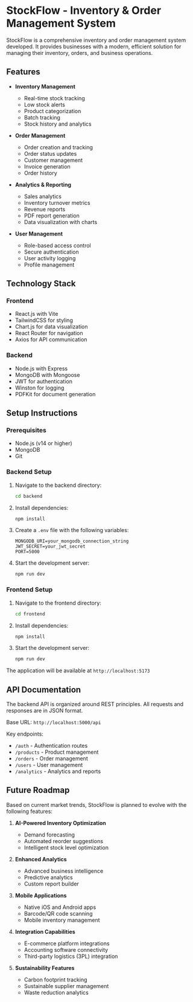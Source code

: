 # StockFlow - Inventory & Order Management System

StockFlow is a comprehensive inventory and order management system developed. It provides businesses with a modern, efficient solution for managing their inventory, orders, and business operations.

## Features

- **Inventory Management**
  - Real-time stock tracking
  - Low stock alerts
  - Product categorization
  - Batch tracking
  - Stock history and analytics

- **Order Management**
  - Order creation and tracking
  - Order status updates
  - Customer management
  - Invoice generation
  - Order history

- **Analytics & Reporting**
  - Sales analytics
  - Inventory turnover metrics
  - Revenue reports
  - PDF report generation
  - Data visualization with charts

- **User Management**
  - Role-based access control
  - Secure authentication
  - User activity logging
  - Profile management

## Technology Stack

### Frontend
- React.js with Vite
- TailwindCSS for styling
- Chart.js for data visualization
- React Router for navigation
- Axios for API communication

### Backend
- Node.js with Express
- MongoDB with Mongoose
- JWT for authentication
- Winston for logging
- PDFKit for document generation

## Setup Instructions

### Prerequisites
- Node.js (v14 or higher)
- MongoDB
- Git

### Backend Setup
1. Navigate to the backend directory:
   ```bash
   cd backend
   ```

2. Install dependencies:
   ```bash
   npm install
   ```

3. Create a `.env` file with the following variables:
   ```
   MONGODB_URI=your_mongodb_connection_string
   JWT_SECRET=your_jwt_secret
   PORT=5000
   ```

4. Start the development server:
   ```bash
   npm run dev
   ```

### Frontend Setup
1. Navigate to the frontend directory:
   ```bash
   cd frontend
   ```

2. Install dependencies:
   ```bash
   npm install
   ```

3. Start the development server:
   ```bash
   npm run dev
   ```

The application will be available at `http://localhost:5173`

## API Documentation

The backend API is organized around REST principles. All requests and responses are in JSON format.

Base URL: `http://localhost:5000/api`

Key endpoints:
- `/auth` - Authentication routes
- `/products` - Product management
- `/orders` - Order management
- `/users` - User management
- `/analytics` - Analytics and reports

## Future Roadmap

Based on current market trends, StockFlow is planned to evolve with the following features:

1. **AI-Powered Inventory Optimization**
   - Demand forecasting
   - Automated reorder suggestions
   - Intelligent stock level optimization

2. **Enhanced Analytics**
   - Advanced business intelligence
   - Predictive analytics
   - Custom report builder

3. **Mobile Applications**
   - Native iOS and Android apps
   - Barcode/QR code scanning
   - Mobile inventory management

4. **Integration Capabilities**
   - E-commerce platform integrations
   - Accounting software connectivity
   - Third-party logistics (3PL) integration

5. **Sustainability Features**
   - Carbon footprint tracking
   - Sustainable supplier management
   - Waste reduction analytics

